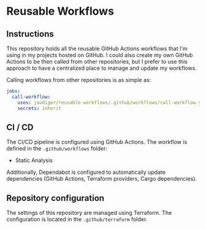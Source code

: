 # Reusable Workflows

## Instructions

This repository holds all the reusable GitHub Actions workflows that I'm using in my projects hosted on GitHub. I could also create my own GitHub Actions to be then called from other repositories, but I prefer to use this approach to have a centralized place to manage and update my workflows.

Calling workflows from other repositories is as simple as:

```yaml
jobs:
  call-workflow:
    uses: jaudiger/reusable-workflows/.github/workflows/call-workflow.yml@ref
    secrets: inherit
```

## CI / CD

The CI/CD pipeline is configured using GitHub Actions. The workflow is defined in the `.github/workflows` folder:

- Static Analysis

Additionally, Dependabot is configured to automatically update dependencies (GitHub Actions, Terraform providers, Cargo dependencies).

## Repository configuration

The settings of this repository are managed using Terraform. The configuration is located in the `.github/terraform` folder.
